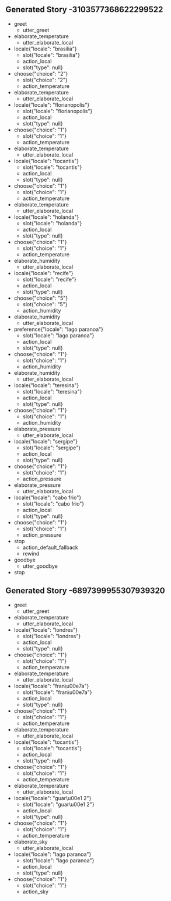 ## Generated Story -3103577368622299522
* greet
    - utter_greet
* elaborate_temperature
    - utter_elaborate_local
* locale{"locale": "brasilia"}
    - slot{"locale": "brasilia"}
    - action_local
    - slot{"type": null}
* choose{"choice": "2"}
    - slot{"choice": "2"}
    - action_temperature
* elaborate_temperature
    - utter_elaborate_local
* locale{"locale": "florianopolis"}
    - slot{"locale": "florianopolis"}
    - action_local
    - slot{"type": null}
* choose{"choice": "1"}
    - slot{"choice": "1"}
    - action_temperature
* elaborate_temperature
    - utter_elaborate_local
* locale{"locale": "tocantis"}
    - slot{"locale": "tocantis"}
    - action_local
    - slot{"type": null}
* choose{"choice": "1"}
    - slot{"choice": "1"}
    - action_temperature
* elaborate_temperature
    - utter_elaborate_local
* locale{"locale": "holanda"}
    - slot{"locale": "holanda"}
    - action_local
    - slot{"type": null}
* choose{"choice": "1"}
    - slot{"choice": "1"}
    - action_temperature
* elaborate_humidity
    - utter_elaborate_local
* locale{"locale": "recife"}
    - slot{"locale": "recife"}
    - action_local
    - slot{"type": null}
* choose{"choice": "5"}
    - slot{"choice": "5"}
    - action_humidity
* elaborate_humidity
    - utter_elaborate_local
* preference{"locale": "lago paranoa"}
    - slot{"locale": "lago paranoa"}
    - action_local
    - slot{"type": null}
* choose{"choice": "1"}
    - slot{"choice": "1"}
    - action_humidity
* elaborate_humidity
    - utter_elaborate_local
* locale{"locale": "teresina"}
    - slot{"locale": "teresina"}
    - action_local
    - slot{"type": null}
* choose{"choice": "1"}
    - slot{"choice": "1"}
    - action_humidity
* elaborate_pressure
    - utter_elaborate_local
* locale{"locale": "sergipe"}
    - slot{"locale": "sergipe"}
    - action_local
    - slot{"type": null}
* choose{"choice": "1"}
    - slot{"choice": "1"}
    - action_pressure
* elaborate_pressure
    - utter_elaborate_local
* locale{"locale": "cabo frio"}
    - slot{"locale": "cabo frio"}
    - action_local
    - slot{"type": null}
* choose{"choice": "1"}
    - slot{"choice": "1"}
    - action_pressure
* stop
    - action_default_fallback
    - rewind
* goodbye
    - utter_goodbye
* stop

## Generated Story -6897399955307939320
* greet
    - utter_greet
* elaborate_temperature
    - utter_elaborate_local
* locale{"locale": "londres"}
    - slot{"locale": "londres"}
    - action_local
    - slot{"type": null}
* choose{"choice": "1"}
    - slot{"choice": "1"}
    - action_temperature
* elaborate_temperature
    - utter_elaborate_local
* locale{"locale": "fran\u00e7a"}
    - slot{"locale": "fran\u00e7a"}
    - action_local
    - slot{"type": null}
* choose{"choice": "1"}
    - slot{"choice": "1"}
    - action_temperature
* elaborate_temperature
    - utter_elaborate_local
* locale{"locale": "tocantis"}
    - slot{"locale": "tocantis"}
    - action_local
    - slot{"type": null}
* choose{"choice": "1"}
    - slot{"choice": "1"}
    - action_temperature
* elaborate_temperature
    - utter_elaborate_local
* locale{"locale": "guar\u00e1 2"}
    - slot{"locale": "guar\u00e1 2"}
    - action_local
    - slot{"type": null}
* choose{"choice": "1"}
    - slot{"choice": "1"}
    - action_temperature
* elaborate_sky
    - utter_elaborate_local
* locale{"locale": "lago paranoa"}
    - slot{"locale": "lago paranoa"}
    - action_local
    - slot{"type": null}
* choose{"choice": "1"}
    - slot{"choice": "1"}
    - action_sky

